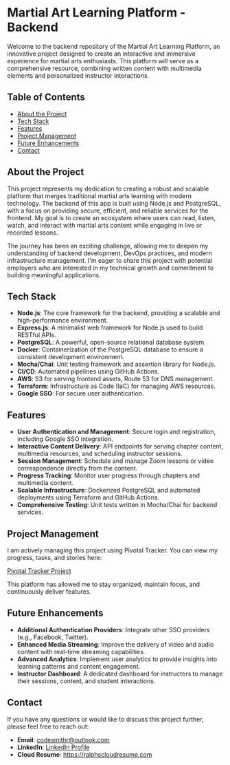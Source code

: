 # **Martial Art Learning Platform - Backend**

Welcome to the backend repository of the Martial Art Learning Platform, an innovative project designed to create an interactive and immersive experience for martial arts enthusiasts. This platform will serve as a comprehensive resource, combining written content with multimedia elements and personalized instructor interactions.

## **Table of Contents**

- [About the Project](#about-the-project)
- [Tech Stack](#tech-stack)
- [Features](#features)
- [Project Management](#project-management)
- [Future Enhancements](#future-enhancements)
- [Contact](#contact)

## **About the Project**

This project represents my dedication to creating a robust and scalable platform that merges traditional martial arts learning with modern technology. The backend of this app is built using Node.js and PostgreSQL, with a focus on providing secure, efficient, and reliable services for the frontend. My goal is to create an ecosystem where users can read, listen, watch, and interact with martial arts content while engaging in live or recorded lessons.

The journey has been an exciting challenge, allowing me to deepen my understanding of backend development, DevOps practices, and modern infrastructure management. I'm eager to share this project with potential employers who are interested in my technical growth and commitment to building meaningful applications.

## **Tech Stack**

- **Node.js**: The core framework for the backend, providing a scalable and high-performance environment.
- **Express.js**: A minimalist web framework for Node.js used to build RESTful APIs.
- **PostgreSQL**: A powerful, open-source relational database system.
- **Docker**: Containerization of the PostgreSQL database to ensure a consistent development environment.
- **Mocha/Chai**: Unit testing framework and assertion library for Node.js.
- **CI/CD**: Automated pipelines using GitHub Actions.
- **AWS**: S3 for serving frontend assets, Route 53 for DNS management.
- **Terraform**: Infrastructure as Code (IaC) for managing AWS resources.
- **Google SSO**: For secure user authentication.

## **Features**

- **User Authentication and Management**: Secure login and registration, including Google SSO integration.
- **Interactive Content Delivery**: API endpoints for serving chapter content, multimedia resources, and scheduling instructor sessions.
- **Session Management**: Schedule and manage Zoom lessons or video correspondence directly from the content.
- **Progress Tracking**: Monitor user progress through chapters and multimedia content.
- **Scalable Infrastructure**: Dockerized PostgreSQL and automated deployments using Terraform and GitHub Actions.
- **Comprehensive Testing**: Unit tests written in Mocha/Chai for backend services.

## **Project Management**

I am actively managing this project using Pivotal Tracker. You can view my progress, tasks, and stories here:

[Pivotal Tracker Project](https://www.pivotaltracker.com/n/projects/2715995)

This platform has allowed me to stay organized, maintain focus, and continuously deliver features.

## **Future Enhancements**

- **Additional Authentication Providers**: Integrate other SSO providers (e.g., Facebook, Twitter).
- **Enhanced Media Streaming**: Improve the delivery of video and audio content with real-time streaming capabilities.
- **Advanced Analytics**: Implement user analytics to provide insights into learning patterns and content engagement.
- **Instructor Dashboard**: A dedicated dashboard for instructors to manage their sessions, content, and student interactions.

## **Contact**

If you have any questions or would like to discuss this project further, please feel free to reach out:

- **Email**: codesmithr@outlook.com
- **LinkedIn**: [LinkedIn Profile](https://www.linkedin.com/in/raphael-smith-b91a65206/)
- **Cloud Resume**: https://ralphscloudresume.com
